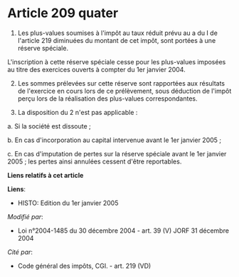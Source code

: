 # Article 209 quater

1. Les plus-values soumises à l'impôt au taux réduit prévu au a du I de l'article 219 diminuées du montant de cet impôt, sont
portées à une réserve spéciale. 

L'inscription à cette réserve spéciale cesse pour les plus-values imposées au titre des exercices ouverts à compter du 1er
janvier 2004.

2. Les sommes prélevées sur cette réserve sont rapportées aux résultats de l'exercice en cours lors de ce prélèvement, sous
déduction de l'impôt perçu lors de la réalisation des plus-values correspondantes. 

3. La disposition du 2 n'est pas applicable : 

a. Si la société est dissoute ; 

b. En cas d'incorporation au capital intervenue avant le 1er janvier 2005 ; 

c. En cas d'imputation de pertes sur la réserve spéciale avant le 1er janvier 2005 ; les pertes ainsi annulées cessent d'être
reportables.

**Liens relatifs à cet article**

**Liens**:

  - HISTO: Edition du 1er janvier 2005

_Modifié par_:

  - Loi n°2004-1485 du 30 décembre 2004 - art. 39 (V) JORF 31 décembre 2004

_Cité par_:

  - Code général des impôts, CGI. - art. 219 (VD)
